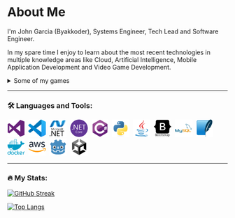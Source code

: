 # About Me

I'm John Garcia (Byakkoder), Systems Engineer, Tech Lead and Software Engineer.

In my spare time I enjoy to learn about the most recent technologies in multiple knowledge areas like Cloud, Artificial Intelligence, Mobile Application Development and Video Game Development.

<details>
  <summary>Some of my games</summary>
  <p>Next, you can explore some of the games that I have designed and developed as a hobbie (the games listed are not open source). The assets (3D models, music, sounds and 2D images) was created by others and was acquired through the Unity Asset Store.</p>
  <p><strong>Note: </strong>To see and download a game click the game name.</p>
  <table>
    <tr>
      <td><strong><a href="https://gamejolt.com/games/zombieweapon/374612" target="_blank">Zombie Weapon</a></strong></td>
      <td><p>Isometric 3D shooter game for PC inspired on classic zombie games and movies, made with Unity.</p></td>
    </tr>
    <tr>
      <td><strong><a href="https://play.google.com/store/apps/details?id=com.BaihuTechnologies.IronMaze" target="_blank">Iron Maze</a></strong></td>
      <td><p>3D third person (hack and slash) game for Android with mazes that are generated procedurally (roguelike), made with Unity.</p></td>
    </tr>
    <tr>
      <td><strong><a href="https://play.google.com/store/apps/details?id=com.baihutechnologies.sentinel" target="_blank">Sentinel Space Shooter Arcade</a></strong></td>
      <td><p>3D space shooter game for Android inspired on classic sci-fi games and movies, made with Unity.</p></td>
    </tr>
    <tr>
      <td><strong><a href="https://play.google.com/store/apps/details?id=com.BaihuTechnologies.TheHardRider" target="_blank">The Hard Rider</a></strong></td>
      <td><p>A simple 3D racing game for Android inspired on multiple mobile racing games, made with Unity.</p></td>
    </tr>
  </table>
</details>

---

### :hammer_and_wrench: Languages and Tools:

<div>
  <img src="https://github.com/devicons/devicon/blob/master/icons/visualstudio/visualstudio-plain.svg" title="Visual Studio" alt="Visual Studio" width="40" height="40"/>&nbsp;
  <img src="https://github.com/devicons/devicon/blob/master/icons/vscode/vscode-original.svg" title="VS Code" alt="VS Code" width="40" height="40"/>&nbsp;
  <img src="https://github.com/devicons/devicon/blob/master/icons/dot-net/dot-net-original-wordmark.svg" title="DotNet" alt="DotNet" width="40" height="40"/>&nbsp;
  <img src="https://github.com/devicons/devicon/blob/master/icons/dotnetcore/dotnetcore-original.svg" title="DotNet Core" alt="DotNet Core" width="40" height="40"/>&nbsp;
  <img src="https://github.com/devicons/devicon/blob/master/icons/csharp/csharp-original.svg" title="CSharp" alt="CSharp" width="40" height="40"/>&nbsp;
  <img src="https://github.com/devicons/devicon/blob/master/icons/python/python-original.svg" title="Python" alt="Python" width="40" height="40"/>&nbsp;
  <img src="https://github.com/devicons/devicon/blob/master/icons/java/java-original.svg" title="Java" alt="Java" width="40" height="40"/>&nbsp;
  <img src="https://github.com/devicons/devicon/blob/master/icons/bootstrap/bootstrap-plain-wordmark.svg" title="Bootstrap" alt="Bootstrap" width="40" height="40"/>&nbsp;
  <img src="https://github.com/devicons/devicon/blob/master/icons/mysql/mysql-original-wordmark.svg" title="MySQL" alt="MySQL" width="40" height="40"/>&nbsp;
  <img src="https://github.com/devicons/devicon/blob/master/icons/sqlite/sqlite-original.svg" title="SQLite" alt="SQLite" width="40" height="40"/>&nbsp;
  <img src="https://github.com/devicons/devicon/blob/master/icons/docker/docker-plain-wordmark.svg" title="Docker" alt="Docker" width="40" height="40"/>&nbsp;
  <img src="https://github.com/devicons/devicon/blob/master/icons/amazonwebservices/amazonwebservices-original-wordmark.svg" title="AWS" alt="AWS" width="40" height="40"/>&nbsp;
  <img src="https://github.com/devicons/devicon/blob/master/icons/godot/godot-original.svg" title="Godot" alt="Godot" width="40" height="40"/>&nbsp;
  <img src="https://github.com/devicons/devicon/blob/master/icons/unity/unity-original.svg" title="Unity" alt="Unity" width="40" height="40"/>
</div>

---

### :fire: My Stats:

[![GitHub Streak](http://github-readme-streak-stats.herokuapp.com?user=byakkoder&theme=prussian)](https://git.io/streak-stats)

[![Top Langs](https://github-readme-stats.vercel.app/api/top-langs/?username=byakkoder&layout=compact&theme=prussian)](https://github.com/anuraghazra/github-readme-stats)
